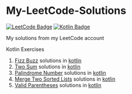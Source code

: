 # My-LeetCode-Solutions
[![LeetCode Badge](https://img.shields.io/badge/LeetCode-black?style=flat-square&logo=LeetCode)](https://leetcode.com/)
[![Kotlin Badge](https://img.shields.io/badge/Kotlin-black?style=flat-square&logo=Kotlin)](https://kotlinlang.org)

My solutions from my LeetCode account
<p>Kotlin Exercises</p>

1. [Fizz Buzz](https://leetcode.com/problems/fizz-buzz/ "412. Fizz Buzz") solutions in [kotlin](https://github.com/MechaArms/My-LeetCode-Solutions/blob/main/Fizz%20Buzz.kt)
2. [Two Sum](https://leetcode.com/problems/two-sum/ "1. Two Sum") solutions in [kotlin](https://github.com/MechaArms/My-LeetCode-Solutions/blob/main/Two%20Sum.kt)
3. [Palindrome Number](https://leetcode.com/problems/palindrome-number/ "2. Palindrome Number") solutions in [kotlin](https://github.com/MechaArms/My-LeetCode-Solutions/blob/main/Palindrome%20Number.kt)
4. [Merge Two Sorted Lists](https://leetcode.com/problems/merge-two-sorted-lists/ "21. Merge Two Sorted Lists") solutions in [kotlin](https://github.com/MechaArms/My-LeetCode-Solutions/blob/main/Merge%20Two%20Sorted%20Lists.kt)
5. [Valid Parentheses](https://leetcode.com/problems/valid-parentheses/submissions/855611950/ "20. Valid Parentheses") solutions in [kotlin](https://github.com/MechaArms/My-LeetCode-Solutions/blob/main/Valid%20Parentheses.kt)
